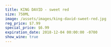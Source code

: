 ```yaml
---
title: KING DAVID - sweet red
size: 750ML
image: /assets/images/king-david-sweet-red.jpg
reg_price: $7.99
special_price: $6.99
expiration_date: 2018-12-04 00:00:00 -0700
show_wine: true
---
```


